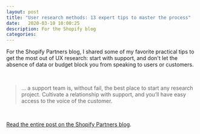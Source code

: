 ```yaml
---
layout: post
title: "User research methods: 13 expert tips to master the process"
date:   2020-03-10 10:00:25
description: For the Shopify blog
categories:
---
```


For the Shopify Partners blog, I shared some of my favorite practical tips to get the most out of UX research: start with support, and don't let the absence of data or budget block you from speaking to users or customers.

<br />

>… a support team is, without fail, the best place to start any research project. Cultivate a relationship with support, and you’ll have easy access to the voice of the customer.

<br />

[Read the entire post on the Shopify Partners blog](https://www.shopify.com/partners/blog/user-research-methods).
